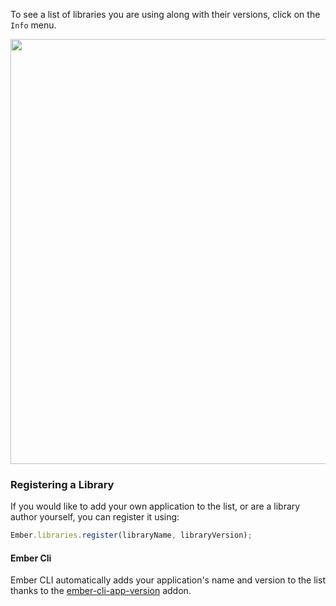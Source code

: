 To see a list of libraries you are using along with their versions,
click on the `Info` menu.

<img src="/images/guides/ember-inspector/info-screenshot.png" width="680"/>

### Registering a Library

If you would like to add your own application to the list, or
are a library author yourself, you can register it using:

```javascript
Ember.libraries.register(libraryName, libraryVersion);
```

#### Ember Cli

Ember CLI automatically adds your application's name and version to the list
thanks to the [ember-cli-app-version] addon.

[ember-cli-app-version]: https://github.com/embersherpa/ember-cli-app-version
